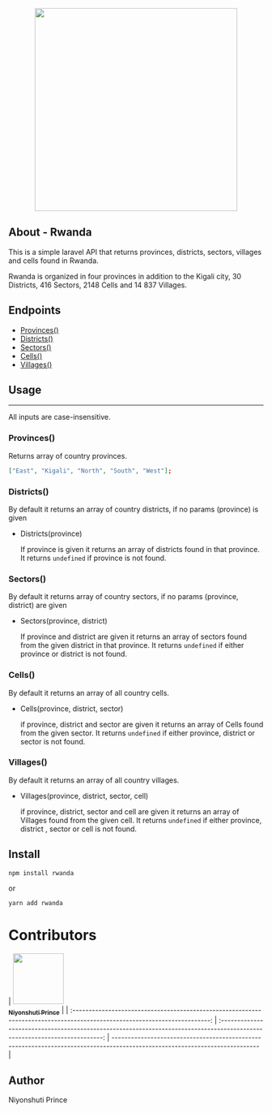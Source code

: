 <p align="center"><a href="https://laravel.com" target="_blank"><img src="https://raw.githubusercontent.com/laravel/art/master/logo-lockup/5%20SVG/2%20CMYK/1%20Full%20Color/laravel-logolockup-cmyk-red.svg" width="400"></a></p>

## About - Rwanda

This is a simple laravel API that returns provinces, districts, sectors, villages and cells found in Rwanda.

Rwanda is organized in four provinces in addition to the Kigali city, 30 Districts, 416 Sectors, 2148 Cells and 14 837 Villages.

## Endpoints

- [Provinces()](#provinces)
- [Districts()](#districts)
- [Sectors()](#sectors)
- [Cells()](#cells)
- [Villages()](#villages)

## Usage

---

All inputs are case-insensitive.

### Provinces()

Returns array of country provinces.

```json
["East", "Kigali", "North", "South", "West"];
```

### Districts()

By default it returns an array of country districts, if no params (province) is given

- Districts(province)

  If province is given it returns an array of districts found in that province.
  It returns `undefined` if province is not found.

### Sectors()

By default it returns array of country sectors, if no params (province, district) are given

- Sectors(province, district)

  If province and district are given it returns an array of sectors found from the given district in that province.
  It returns `undefined` if either province or district is not found.

### Cells()

By default it returns an array of all country cells.

- Cells(province, district, sector)

  if province, district and sector are given it returns an array of Cells found from the given sector.
  It returns `undefined` if either province, district or sector is not found.

### Villages()

By default it returns an array of all country villages.

- Villages(province, district, sector, cell)

  if province, district, sector and cell are given it returns an array of Villages found from the given cell.
  It returns `undefined` if either province, district , sector or cell is not found.

## Install

```cli
npm install rwanda
```

or

```cli
yarn add rwanda
```

# Contributors

| [<img src="https://github.com/PrinceNiyonshuti.png" width="100px;"><br><sub><b>Niyonshuti Prince</b></sub>](https://github.com/PrinceNiyonshuti) |
| :------------------------------------------------------------------------------------------------------------------------: | :------------------------------------------------------------------------------------------------------------------------: | --------------------------------------------------------------------------------------------------------------------------- |

## Author

Niyonshuti Prince
